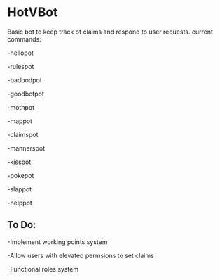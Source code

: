 # HotVBot
Basic bot to keep track of claims and respond to user requests.
current commands:

-hellopot

-rulespot

-badbodpot

-goodbotpot

-mothpot

-mappot

-claimspot

-mannerspot

-kisspot

-pokepot

-slappot 

-helppot


## To Do:
-Implement working points system

-Allow users with elevated permsions to set claims

-Functional roles system
